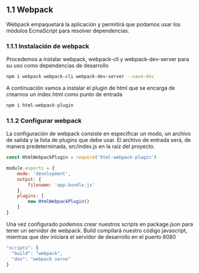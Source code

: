 ## 1.1 Webpack

Webpack empaquetará la aplicación y permitirá que podamos usar los
módulos EcmaScript para resolver dependencias.

### 1.1.1 Instalación de webpack

Procedemos a instalar webpack, webpack-cli y webpack-dev-server para su
uso como dependencias de desarrollo

``` bash
npm i webpack webpack-cli webpack-dev-server --save-dev
```

A continuación vamos a instalar el plugin de html que se encarga de
crearnos un index.html como punto de entrada

``` bash
npm i html-webpack-plugin
```

### 1.1.2 Configurar webpack

La configuración de webpack consiste en especificar un modo, un archivo
de salida y la lista de plugins que debe usar. El archivo de entrada
será, de manera predeterminada, src/index.js en la raiz del proyecto.

``` javascript
const HtmlWebpackPlugin = require('html-webpack-plugin')

module.exports = {
    mode: 'development',
    output: {
        filename: 'app.bundle.js'
    },
    plugins: [
        new HtmlWebpackPlugin()
    ]
}
```

Una vez configurado podemos crear nuestros scripts en package.json para
tener un servidor de webpack. Build compilará nuestro código javascript,
mientras que dev iniciará el servidor de desarrollo en el puerto 8080

``` javascript
"scripts": {
  "build": "webpack",
  "dev": "webpack serve"
}
```

